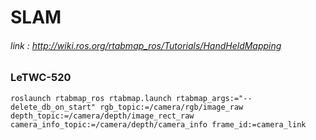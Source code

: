 # SLAM
###### link : http://wiki.ros.org/rtabmap_ros/Tutorials/HandHeldMapping
### LeTWC-520
```
roslaunch rtabmap_ros rtabmap.launch rtabmap_args:="--delete_db_on_start" rgb_topic:=/camera/rgb/image_raw depth_topic:=/camera/depth/image_rect_raw    camera_info_topic:=/camera/depth/camera_info frame_id:=camera_link
```
